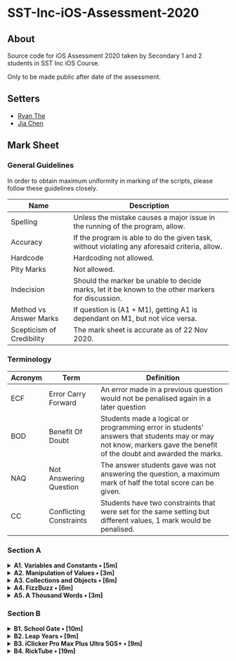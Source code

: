 #  SST-Inc-iOS-Assessment-2020

## About

Source code for iOS Assessment 2020 taken by Secondary 1 and 2 students in SST Inc iOS Course.

Only to be made public after date of the assessment.

## Setters

- [Ryan The](https://github.com/theboi)
- [Jia Chen](https://github.com/jiachenyee)

## Mark Sheet

### General Guidelines

In order to obtain maximum uniformity in marking of the scripts, please follow these guidelines closely.

| Name | Description |
| - | - |
| Spelling | Unless the mistake causes a major issue in the running of the program, allow. |
| Accuracy | If the program is able to do the given task, without violating any aforesaid criteria, allow. |
| Hardcode | Hardcoding not allowed. |
| Pity Marks | Not allowed. |
| Indecision | Should the marker be unable to decide marks, let it be known to the other markers for discussion. |
| Method vs Answer Marks | If question is (A1 + M1), getting A1 is dependant on M1, but not vice versa. |
| Scepticism of Credibility | The mark sheet is accurate as of 22 Nov 2020. |

### Terminology

| Acronym | Term | Definition
| - | - | - |
| ECF | Error Carry Forward | An error made in a previous question would not be penalised again in a later question |
| BOD | Benefit Of Doubt | Students made a logical or programming error in students’ answers that students may or may not know, markers gave the benefit of the doubt and awarded the marks. | 
| NAQ | Not Answering Question | The answer students gave was not answering the question, a maximum mark of half the total score can be given. |
| CC | Conflicting Constraints | Students have two constraints that were set for the same setting but different values, 1 mark would be penalised. |

### Section A

<details>
<summary><strong>A1. Variables and Constants • [5m]</strong></summary>

1. Create a variable, called `rickrolls`, and set it to the number of times you have been rick-rolled by your fellow iOS teachers (any number works). `[1m]`

```swift
var rickrolls = 6
```

* A1: Set variable to any number

---

2. Create a constant of the type `Double`, called `magicNumber`, and set it to `3`. `[2m]`

```swift
let magicNumber: Double = 3
```

* M1: Explicitly set type to Double
* M1: Set constant value to any integer

---

3. What is the difference between a variable and a constant? `[2m]`

```txt
Variables can be changed while constants cannot be changed.
```

* M1: Mention that variables can be changed/are mutable
* M1: Mention that constants cannot be changed/are immutable

Incorrect:
- Variables can vary (NAQ)
- Constants remain constant (NAQ)

</details>

<details>
<summary><strong>A2. Manipulation of Values • [3m]</strong></summary>

1. `(x + x)` as a `String`. `[1m]`

```swift
print(String(x + x))
// or
print(String(2 * x))
```

* A1: Use `print()` and `String()`

---

2. `x`²¹. `[1m]`

```swift
print(pow(Double(x), 21))
// or
print(pow(Decimal(x), 21))
// or
print(x * x * x * x * x * x * x * x * x * x * x * x * x * x * x * x * x * x * x * x * x) // please don't do this
```

* A1: Use `*` or `pow()`. If student uses `*`, make sure it has 21 `x`s.

---

3. Last digit of `x`. `[1m]`

```swift
print(x % 10)
// or
print(String(x).last)
```

* A1: Use `% 10` or convert x to a `String` and get the last character of it. If output is optional, give BOD.

</details>

<details>
<summary><strong>A3. Collections and Objects • [6m]</strong></summary>

1. Define a structure (struct) called `Teacher` with the properties: `name`, `wearsGlasses`, and an **optional** value: `watchColor`, with the most appropriate types based on the table above. `[2m]`

```swift
struct Teacher {
    var name: String
    var wearsGlasses: Bool
    var watchColor: String?
}
```

* M1: Create a structure. Allow `let` for properties of `Teacher`.
* A1: Set correct types including optionals.

---

2. Create an array called `teachers` containing multiple instances of `Teacher` using the details provided in the table above. `[2m]`

```swift
let teachers = [Teacher(name: "Ryan",
                        wearsGlasses: true,
                        watchColor: "Black"),
                Teacher(name: "Joe",
                        wearsGlasses: false,
                        watchColor: "Pink"),
                Teacher(name: "Joshua",
                        wearsGlasses: true),
                    //  watchColor: nil
                Teacher(name: "Ethan",
                        wearsGlasses: true,
                        watchColor: "Grey")]

```

* M1: Create an array
* A1: Instantiate Teacher with correct details. Allow `watchColor: nil` for Joshua.

---

3. For each `name` in the array declared previously, add `" is the best"` to the end of the `name`, and print it out individually. `[2m]`

```swift
for var teacher in teachers {
    teacher.name.append(" is the best")
    print(teacher.name)
}
// or
for teacher in teachers {
    print(teacher.name + " is the best")
}

```

* M1: Use for loop
* A1: Add the words “ is the best” to the end of it and print it out


</details>

<details>
<summary><strong>A4. FizzBuzz • [6m]</strong></summary>

1. Create a function called `fizzBuzz` which takes a parameter `number` of type `Int` and returns a `String` ("Fizz", "Buzz", "FizzBuzz", or the number itself) based on the conditions above. Refer to the sample Input/Output. `[4m]`

```swift
func fizzBuzz(number: Int) -> String {
   
    var output = ""
    
    if i % 3 == 0 {
        output += "Fizz"
    }
    
    if i % 4 == 0 {
        output += "Buzz"
    }
    
    if output == "" {
        output = String(number)
    }
    
    return output
}
```

* M1: Write a function with correct parameters and returns
* M1: At least 2 out of 4 conditions returns correctly
* M1: Correctly identifies all cases
* A1: Correctly returns value for all cases

---

2. Hence, **using the function you created above**, print out the corresponding values when the numbers 1 to 50 are input, each on a new line. `[2m]`

```swift
for i in 1...50 {
    print(fizzBuzz(number: i))
}
```

* M1: Loops from 1 to 50
* M1: Calls `fizzBuzz(number: i)`

</details>

<details>
<summary><strong>A5. A Thousand Words • [3m]</strong></summary>

1. Given an image view, `imageView`, and an image called `wheres_waldo` in `Assets.xcassets`, display the image. `[1m]`

```swift
imageView.image = UIImage(named: “wheres_waldo”)
```

* A1: Access the `imageView.image` property and set it to the correct image

Incorrect:
* Misspell "wheres_waldo", as it will result in no images showing up

---

2. Adjust the `contentMode` value of the image such that the entire image can be viewed, without getting cropped, while keeping the aspect ratio (not stretched/squashed). `[1m]`

```swift
imageView.contentMode = .aspectFit
```

* A1: Set `imageView.contentMode` to the correct case

---

3. What is the difference between `UIImageView` and `UIImage`? Why are we unable to use them interchangeably? `[1m]`

```txt
UIImageView is used to display a UIImage while a UIImage is the image itself.
```

* A1: UIImageView is a container view to hold the UIImage, whereas the UIImage is the image data.

</details>

### Section B

<details>
<summary><strong>B1. School Gate • [10m]</strong></summary>

1. Given the variables above, write a set of conditions that tell the gate whether or not to unlock. `[5m]`

```swift
if isWithinOperatingHours && isStudentPass || isBypassPass || isFire {
    isUnlocked = true
}

// or

isUnlocked = isWithinOperatingHours && isStudentPass || isBypassPass || isFire
```

* M1: Correct use of && operator
* M1: Correct use of || operator for bypass pass
* M1: Set isUnlocked properly
* M1: Correct if syntax (if user does not use if, award based on the last condition)
* A1: Algorithm works, passed all private/public test cases

---

2. Assuming the day starts when the program runs, write a program to keep track of the number of seconds elapsed (passed), printing the value every second. `[5m]`

```swift
var secondsPassed = 0

Timer.scheduledTimer(withTimeInterval: 1, repeats: true) { (_) in
    secondsPassed += 1
    print(secondsPassed)
}
```

* M1: Declaring a variable to keep track of the number of seconds passed
* M1: Any usage of `Timer`
* M1: Correct usage of `Timer.scheduledTimer(withTimeInterval:repeats:block:)`
* M1: Correct use of closure for `block` argument
* A1: Adds 1 to the variable and prints seconds

</details>

<details>
<summary><strong>B2. Leap Years • [9m]</strong></summary>

1. Kesler's bugged code is shown below. There are **5 errors** present. Fix them. `[5m]`

Incorrect:
* Student fundamentally changes/rewrites the program 

```swift
// 1
// Set return type to Bool
func isLeap(year: Int) -> Bool {
    
    // 2
    // A1: Change let to var
    // 3
    // A1: Change true to false
    var isLeap = false
    
    // 4
    // A1: Replace division (/) with modulo (%)
    if year / 4 == 0 {
        
        isLeap = true
        
        if year % 100 == 0 {
            
            // 5
            // A1: Replace 0.0 to 0, because Int
            isLeap = year % 400 == 0.0
            
        }
    }
    
    return isLeap
}
```

---

2. What is this feature called? How is it useful? How can Kesler get rid of it? `[2m]`

```txt
Breakpoints. 
Breakpoints help to pause the program at a specific point and allow for the use of other tools like step-overs to specifically see where the error is.

Kesler can remove it by dragging it out or secondary-click (right click) it and delete it.
```

* M1: Identification + How to remove
* M1: Function of Breakpoints

---

3. What might have caused the SIGABRT error, assuming that the app ran fine before he edited his Storyboard? Is a SIGTERM error the same as a SIGABRT error? When does a SIGTERM error occur. `[2m]`

```txt 
A SIGABRT error is usually caused by a missing/broken Storyboard connection
A SIGTERM is usually caused by force quitting the Simulator
```

* M1: SIGABRT reason
* M1: SIGTERM reason

</details>

<details>
<summary><strong>B3. iClicker Pro Max Plus Ultra 5GS+ • [9m]</strong></summary>

1. Label is to be set to your name when the program runs initially. `[1m]`
2. Border radius of the button is to be set to `15`. `[1m]`
3. Background color of the button should change to a random color each time the button is pressed. `[2m]`
4. Label should display the number of times the button has been clicked whenever the button is tapped. `[1m]`
5. Every 17 clicks,
    * Label should be set to the time in seconds since the first click, e.g. `"30s"`. `[2m]`
    * Text on the button is to be set to `"Yay"` (Hint: The correct answer requires setting text for the `.normal` state). `[1m]`
    * Reset the text on the button back to +1 after the next click. `[1m]`

```swift
// 4 (1)
var counter = 0

// 5i (1)
// M1: Create seconds var
var seconds = 0

func viewDidLoad() {

    // 1
    // A1: Set text of label
    label.text = "Jia Chen"
    
    // 2
    // A1: Change cornerRadius
    button.layer.cornerRadius = 15

}

func viewDidAppear(_ animated: Bool) {

    // 5i (2)
    // Increment seconds by 1 every second
    Timer.scheduledTimer(withTimeInterval: 1, repeats: true) { (_) in
        seconds += 1
    }

}

func onButtonPress() {

    // 3
    // M1: Get random number from 0 to 1
    // M1: Set backgroundColor
    button.backgroundColor = UIColor(red: CGFloat.random(in: 0...1),
                                     green: CGFloat.random(in: 0...1),
                                     blue: CGFloat.random(in: 0...1),
                                     alpha: 1)
    
    // 4 (2)
    // A1: Increment counter and set value
    counter += 1
    label.text = String(counter)
    
    if counter % 17 == 0 {
        // 5i (3)
        label.text = "\(seconds)s"

        // 5ii
        // A1: Set title to "Yay" every 17 clicks
        button.setTitle("Yay", for: .normal)
    } else {
        // 5iii
        // A1: Set title back to "+1" when not every 17 clicks
        button.setTitle("+1", for: .normal)
    }

}
```

</details>

<details>
<summary><strong>B4. RickTube • [19m]</strong></summary>

1. Create a new iOS App (use Swift and Storyboard) with `Xcode.app`. Save it in the test directory you previously downloaded. `[1m]`
2. Open `Main.storyboard` and create the user interface based on the specifications below. `[18m]`

    2M per requirement fulfilled 
    - Create an Xcode iOS App with Swift and Storyboard
    - Embed navigation controller
    - Make it initial view controller
    - Add navcon right bar button item
    - Add image with constraints
    - Add stack view
    - Add buttons in stack view
    - Add tableview
    - Add tableviewcell


</details>
